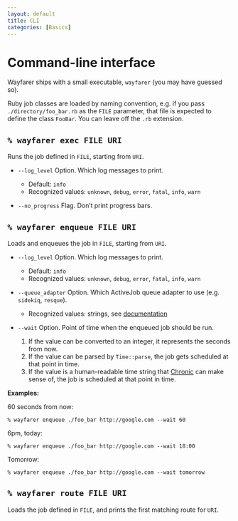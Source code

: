 ```yaml
---
layout: default
title: CLI
categories: [Basics]
---
```


# Command-line interface
Wayfarer ships with a small executable, `wayfarer` (you may have guessed so).

Ruby job classes are loaded by naming convention, e.g. if you pass `./directory/foo_bar.rb` as the `FILE` parameter, that file is expected to define the class `FooBar`. You can leave off the `.rb` extension.

## `% wayfarer exec FILE URI`
Runs the job defined in `FILE`, starting from `URI`.

* `--log_level`
  Option. Which log messages to print.

  * Default: `info`
  * Recognized values: `unknown`, `debug`, `error`, `fatal`, `info`, `warn`

* `--no_progress`
  Flag. Don’t print progress bars.

## `% wayfarer enqueue FILE URI`
Loads and enqueues the job in `FILE`, starting from `URI`.

* `--log_level`
  Option. Which log messages to print.

  * Default: `info`
  * Recognized values: `unknown`, `debug`, `error`, `fatal`, `info`, `warn`

* `--queue_adapter`
  Option. Which ActiveJob queue adapter to use (e.g. `sidekiq`, `resque`).
  * Recognized values: strings, see [documentation](http://api.rubyonrails.org/)

* `--wait`
  Option. Point of time when the enqueued job should be run.

    1. If the value can be converted to an integer, it represents the seconds from now.
    2. If the value can be parsed by `Time::parse`, the job gets scheduled at that point in time.
    3. If the value is a human-readable time string that [Chronic](https://github.com/mojombo/chronic) can make sense of, the job is scheduled at that point in time.

__Examples:__

60 seconds from now:

```
% wayfarer enqueue ./foo_bar http://google.com --wait 60
```

6pm, today:

```
% wayfarer enqueue ./foo_bar http://google.com --wait 18:00
```

Tomorrow:

```
% wayfarer enqueue ./foo_bar http://google.com --wait tomorrow
```

## `% wayfarer route FILE URI`
Loads the job defined in `FILE`, and prints the first matching route for `URI`.
